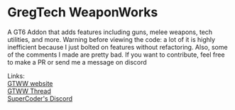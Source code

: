 # GregTech WeaponWorks
A GT6 Addon that adds features including guns, melee weapons, tech utilities, and more. Warning before viewing the code: a lot of it is highly inefficient because I just bolted on features without refactoring. Also, some of the comments I made are pretty bad. If you want to contribute, feel free to make a PR or send me a message on discord 

Links:  
[GTWW website](http://supercoder.overminddl1.com/)  
[GTWW Thread](https://forum.gregtech.overminddl1.com/t/gregtech-weaponworks/133)  
[SuperCoder's Discord](https://discord.gg/PhrEtVk)  